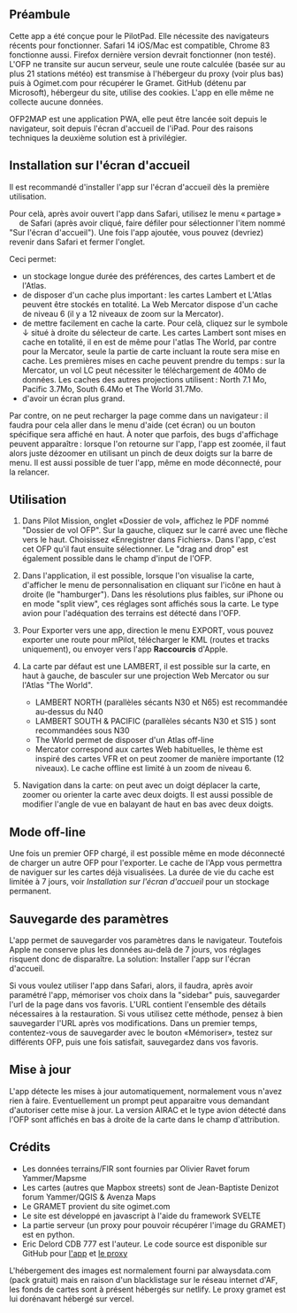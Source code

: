 ## Préambule

Cette app a été conçue pour le PilotPad. Elle nécessite des navigateurs récents pour fonctionner. Safari 14 iOS/Mac est compatible, Chrome 83 fonctionne aussi. Firefox dernière version devrait fonctionner (non testé).
L'OFP ne transite sur aucun serveur, seule une route calculée (basée sur au plus 21 stations météo) est transmise à l'hébergeur du proxy (voir plus bas) puis à Ogimet.com pour récupérer le Gramet. GitHub (détenu par Microsoft), hébergeur du site, utilise des cookies. L'app en elle même ne collecte aucune données.

OFP2MAP est une application PWA, elle peut être lancée soit depuis le navigateur, soit depuis l'écran d'accueil de l'iPad. Pour des raisons techniques la deuxième solution est à privilégier.

## Installation sur l'écran d'accueil

Il est recommandé d'installer l'app sur l'écran d'accueil dès la première utilisation.

Pour celà, après avoir ouvert l'app dans Safari, utilisez le menu «&#8239;partage&#8239;» <svg style="width: 1em; display: inline-block; height: 1em; vertical-align: bottom;"><use xlink:href="#share"/></svg> de Safari (après avoir cliqué, faire défiler pour sélectionner l'item nommé "Sur l'écran d'accueil"). Une fois l'app ajoutée,
vous pouvez (devriez) revenir dans Safari et fermer l'onglet.

Ceci permet:

- un stockage longue durée des préférences, des cartes Lambert et de l'Atlas.
- de disposer d'un cache plus important&#8239;: les cartes Lambert et L'Atlas peuvent être stockés en totalité. La Web Mercator dispose d'un cache de niveau 6 (il y a 12 niveaux de zoom sur la Mercator).
- de mettre facilement en cache la carte. Pour celà, cliquez sur le symbole ↓ situé à droite du sélecteur de carte. Les cartes Lambert sont mises en cache en totalité, il en est de même pour l'atlas The World, par contre pour la Mercator, seule la partie de carte incluant la route sera mise en cache. Les premières mises en cache peuvent prendre du temps&#8239;: sur la Mercator, un vol LC peut nécessiter le téléchargement de 40Mo de données. Les caches des autres projections utilisent&#8239;: North 7.1 Mo, Pacific 3.7Mo, South 6.4Mo et The World 31.7Mo.
- d'avoir un écran plus grand.

Par contre, on ne peut recharger la page comme dans un navigateur&#8239;: il faudra pour cela aller dans le menu d'aide (cet écran) ou un bouton spécifique sera affiché en haut.
À noter que parfois, des bugs d'affichage peuvent apparaître&#8239;:  lorsque l'on retourne sur l'app, l'app est zoomée, il faut alors juste dézoomer en utilisant un pinch de deux doigts sur la barre de menu. Il est aussi possible de tuer l'app,  même en mode déconnecté, pour la relancer.

## Utilisation

1. Dans Pilot Mission, onglet «Dossier de vol», affichez le PDF nommé "Dossier de vol OFP". Sur la gauche, cliquez sur le carré avec une flèche vers le haut. Choisissez «Enregistrer dans Fichiers». Dans l'app, c'est cet OFP qu'il faut ensuite sélectionner. Le "drag and drop" est également possible dans le champ d'input de l'OFP.

2. Dans l'application, il est possible, lorsque l'on visualise la carte, d'afficher le menu de personnalisation en cliquant sur  l'icône en haut à droite (le "hamburger"). Dans les résolutions plus faibles, sur iPhone ou en mode "split view", ces réglages sont affichés sous la carte. Le type avion pour l'adéquation des terrains est détecté dans l'OFP.

3. Pour Exporter vers une app, direction le menu EXPORT, vous pouvez exporter une route pour mPilot, télécharger le KML (routes et tracks uniquement), ou envoyer vers l'app **Raccourcis** d'Apple.

4. La carte par défaut est une LAMBERT, il est possible sur la carte, en haut à gauche, de basculer sur une projection Web Mercator ou sur l'Atlas "The World".
    - LAMBERT NORTH (parallèles sécants N30 et N65) est recommandée au-dessus du N40
    - LAMBERT SOUTH & PACIFIC (parallèles sécants N30 et S15 ) sont recommandées sous N30
    - The World permet de disposer d'un Atlas off-line
    - Mercator correspond aux cartes Web habituelles, le thème est inspiré des cartes VFR et on peut zoomer de manière importante (12 niveaux). Le cache offline est limité à un zoom de niveau 6.

5. Navigation dans la carte: on peut avec un doigt déplacer la carte, zoomer ou orienter la carte avec deux doigts. Il est aussi possible de modifier l'angle de vue en balayant de haut en bas avec deux doigts.

## Mode off-line

Une fois un premier OFP chargé, il est possible même en mode déconnecté de charger un autre OFP pour l'exporter. Le cache de l'App vous permettra de naviguer sur les cartes déjà visualisées. La durée de vie du cache est limitée à 7 jours, voir _Installation sur l'écran d'accueil_ pour un stockage permanent.

## Sauvegarde des paramètres

L'app permet de sauvegarder vos paramètres dans le navigateur. Toutefois Apple ne conserve plus les données au-delà
de 7 jours, vos réglages risquent donc de disparaître. La solution: Installer l'app sur l'écran d'accueil.

Si vous voulez utiliser l'app dans Safari, alors, il faudra, après avoir paramétré l'app, mémoriser vos choix dans la "sidebar" puis, sauvegarder l'url de la page dans vos favoris.
L'URL contient l'ensemble des détails nécessaires à la restauration. Si vous utilisez cette méthode, pensez à bien
sauvegarder l'URL après vos modifications. Dans un premier temps, contentez-vous de sauvegarder avec le bouton «Mémoriser»,
testez sur différents OFP, puis une fois satisfait, sauvegardez dans vos favoris.

## Mise à jour

L'app détecte les mises à jour automatiquement, normalement vous n'avez rien à faire. Eventuellement un prompt peut 
apparaitre vous demandant d'autoriser cette mise à jour. La version AIRAC et le type avion détecté dans l'OFP sont affichés en bas à droite de la carte dans le champ d'attribution.

## Crédits

- Les données terrains/FIR sont fournies par Olivier Ravet forum Yammer/Mapsme
- Les cartes (autres que Mapbox streets) sont de Jean-Baptiste Denizot forum Yammer/QGIS & Avenza Maps
- Le GRAMET provient du site ogimet.com
- Le site est développé en javascript à l'aide du framework SVELTE
- La partie serveur (un proxy pour pouvoir récupérer l'image du GRAMET) est en python.
- Eric Delord CDB 777 est l'auteur. Le code source est disponible sur GitHub pour [l'app](https://github.com/flyingeek/lido-online) et [le proxy](https://github.com/flyingeek/ofp2map-gramet)

L'hébergement des images est normalement fourni par alwaysdata.com (pack gratuit) mais en raison d'un blacklistage sur le réseau internet d'AF, les fonds de cartes sont à présent hébergés sur netlify. Le proxy gramet est lui dorénavant hébergé sur vercel.
